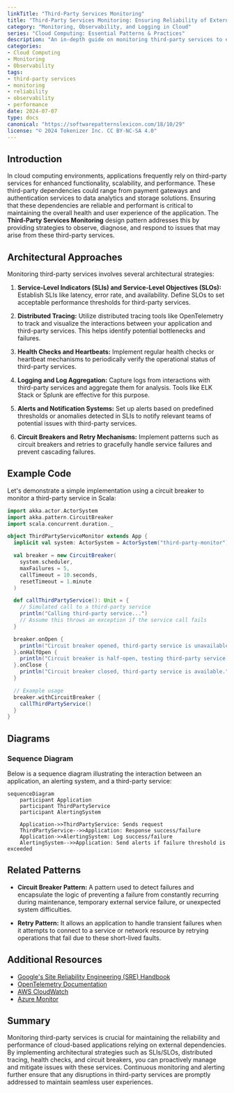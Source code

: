 ```yaml
---
linkTitle: "Third-Party Services Monitoring"
title: "Third-Party Services Monitoring: Ensuring Reliability of External Dependencies"
category: "Monitoring, Observability, and Logging in Cloud"
series: "Cloud Computing: Essential Patterns & Practices"
description: "An in-depth guide on monitoring third-party services to ensure the reliability and performance of externally dependent systems in cloud environments."
categories:
- Cloud Computing
- Monitoring
- Observability
tags:
- third-party services
- monitoring
- reliability
- observability
- performance
date: 2024-07-07
type: docs
canonical: "https://softwarepatternslexicon.com/18/10/29"
license: "© 2024 Tokenizer Inc. CC BY-NC-SA 4.0"
---
```


## Introduction

In cloud computing environments, applications frequently rely on third-party services for enhanced functionality, scalability, and performance. These third-party dependencies could range from payment gateways and authentication services to data analytics and storage solutions. Ensuring that these dependencies are reliable and performant is critical to maintaining the overall health and user experience of the application. The **Third-Party Services Monitoring** design pattern addresses this by providing strategies to observe, diagnose, and respond to issues that may arise from these third-party services.

## Architectural Approaches

Monitoring third-party services involves several architectural strategies:

1. **Service-Level Indicators (SLIs) and Service-Level Objectives (SLOs):** Establish SLIs like latency, error rate, and availability. Define SLOs to set acceptable performance thresholds for third-party services.

2. **Distributed Tracing:** Utilize distributed tracing tools like OpenTelemetry to track and visualize the interactions between your application and third-party services. This helps identify potential bottlenecks and failures.

3. **Health Checks and Heartbeats:** Implement regular health checks or heartbeat mechanisms to periodically verify the operational status of third-party services.

4. **Logging and Log Aggregation:** Capture logs from interactions with third-party services and aggregate them for analysis. Tools like ELK Stack or Splunk are effective for this purpose.

5. **Alerts and Notification Systems:** Set up alerts based on predefined thresholds or anomalies detected in SLIs to notify relevant teams of potential issues with third-party services.

6. **Circuit Breakers and Retry Mechanisms:** Implement patterns such as circuit breakers and retries to gracefully handle service failures and prevent cascading failures.

## Example Code

Let's demonstrate a simple implementation using a circuit breaker to monitor a third-party service in Scala:

```scala
import akka.actor.ActorSystem
import akka.pattern.CircuitBreaker
import scala.concurrent.duration._

object ThirdPartyServiceMonitor extends App {
  implicit val system: ActorSystem = ActorSystem("third-party-monitor")

  val breaker = new CircuitBreaker(
    system.scheduler,
    maxFailures = 5,
    callTimeout = 10.seconds,
    resetTimeout = 1.minute
  )

  def callThirdPartyService(): Unit = {
    // Simulated call to a third-party service
    println("Calling third-party service...")
    // Assume this throws an exception if the service call fails
  }

  breaker.onOpen {
    println("Circuit breaker opened, third-party service is unavailable.")
  }.onHalfOpen {
    println("Circuit breaker is half-open, testing third-party service...")
  }.onClose {
    println("Circuit breaker closed, third-party service is available.")
  }

  // Example usage
  breaker.withCircuitBreaker {
    callThirdPartyService()
  }
}
```

## Diagrams

### Sequence Diagram

Below is a sequence diagram illustrating the interaction between an application, an alerting system, and a third-party service:

```mermaid
sequenceDiagram
    participant Application
    participant ThirdPartyService
    participant AlertingSystem
    
    Application->>ThirdPartyService: Sends request
    ThirdPartyService-->>Application: Response success/failure
    Application->>AlertingSystem: Log success/failure
    AlertingSystem-->>Application: Send alerts if failure threshold is exceeded
```

## Related Patterns

- **Circuit Breaker Pattern:** A pattern used to detect failures and encapsulate the logic of preventing a failure from constantly recurring during maintenance, temporary external service failure, or unexpected system difficulties.

- **Retry Pattern:** It allows an application to handle transient failures when it attempts to connect to a service or network resource by retrying operations that fail due to these short-lived faults.

## Additional Resources

- [Google's Site Reliability Engineering (SRE) Handbook](https://sre.google/books/)
- [OpenTelemetry Documentation](https://opentelemetry.io/docs/)
- [AWS CloudWatch](https://aws.amazon.com/cloudwatch/)
- [Azure Monitor](https://azure.microsoft.com/en-us/services/monitor/)

## Summary

Monitoring third-party services is crucial for maintaining the reliability and performance of cloud-based applications relying on external dependencies. By implementing architectural strategies such as SLIs/SLOs, distributed tracing, health checks, and circuit breakers, you can proactively manage and mitigate issues with these services. Continuous monitoring and alerting further ensure that any disruptions in third-party services are promptly addressed to maintain seamless user experiences.
